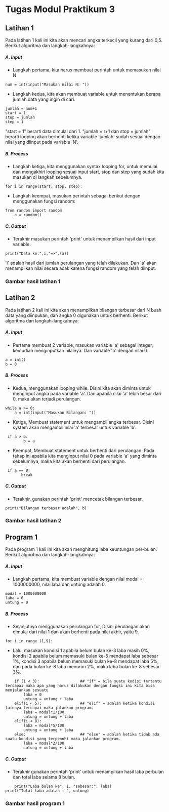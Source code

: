 # Tugas Modul Praktikum 3

## Latihan 1
Pada latihan 1 kali ini kita akan mencari angka terkecil yang kurang dari 0,5. Berikut algoritma dan langkah-langkahnya:
##### A. Input 
 - Langkah pertama, kita harus membuat perintah untuk memasukan nilai N 
```
num = int(input("Masukan nilai N: "))
```
 - Langkah kedua, kita akan membuat variable untuk menentukan berapa jumlah data yang ingin di cari.
```
jumlah = num+1
start = 1
stop = jumlah
step = 1
```
"start = 1" berarti data dimulai dari 1. "jumlah = r+1 dan stop = jumlah" berarti looping akan berhenti ketika variable 'jumlah' sudah sesuai dengan nilai yang diinput pada variable 'N'.
##### B. Process
 - Langkah ketiga, kita menggunakan syntax looping for, untuk memulai dan mengakhiri looping sesuai input start, stop dan step yang sudah kita masukan di langkah sebelumnya.
```
for i in range(start, stop, step):
```
 - Langkah keempat, masukan perintah sebagai berikut dengan menggunakan fungsi random:
```
from random import random
    a = random()
```
##### C. Output 
 - Terakhir masukan perintah 'print' untuk menampilkan hasil dari input variable.
```
print("Data ke:",i,"=>",(a))
```
'i' adalah hasil dari jumlah perulangan yang telah dilakukan. Dan 'a' akan menampilkan nilai secara acak karena fungsi random yang telah diinput.
### Gambar hasil latihan 1


## Latihan 2
Pada latihan 2 kali ini kita akan menampilkan bilangan terbesar dari N buah data yang diinpukan, dan angka 0 digunakan untuk berhenti. Berikut algoritma dan langkah-langkahnya:
##### A. Input
 - Pertama membuat 2 variable, masukan variable 'a' sebagai integer, kemudian menginputkan nilainya. Dan variable 'b' dengan nilai 0.
```
a = int()
b = 0
```
##### B. Process
 - Kedua, menggunakan looping while. Disini kita akan diminta untuk menginput angka pada variable 'a'. Dan apabila nilai 'a' lebih besar dari 0, maka akan terjadi perulangan.
```
while a >= 0:
    a = int(input("Masukan Bilangan: "))
```
 - Ketiga, Membuat statement untuk mengambil angka terbesar. Disini system akan mengambil nilai 'a' terbesar untuk variable 'b'.
```
 if a > b:
        b = a
```
 - Keempat, Membuat statement untuk berhenti dari perulangan. Pada tahap ini apabila kita menginput nilai 0 pada variable 'a' yang diminta sebelumnya, maka kita akan berhenti dari perulangan.
```
 if a == 0:
       break
```
##### C. Output
 - Terakhir, gunakan perintah 'print' mencetak bilangan terbesar.
```
print("Bilangan terbesar adalah", b)
```
### Gambar hasil latihan 2


## Program 1
Pada program 1 kali ini kita akan menghitung laba keuntungan per-bulan. Berikut algoritma dan langkah-langkahnya:
##### A. Input
 - Langkah pertama, kita membuat variable dengan nilai modal = 1000000000, nilai laba dan untung adalah 0.
```
modal = 1000000000
laba = 0                                  
untung = 0
```
##### B. Process 
 - Selanjutnya menggunakan perulangan for, Disini perulangan akan dimulai dari nilai 1 dan akan berhenti pada nilai akhir, yaitu 9.
```
for i in range (1,9):
```
 - Lalu, masukan kondisi 1 apabila belum bulan ke-3 laba masih 0%, kondisi 2 apabila belum memasuki bulan ke-5 mendapat laba sebesar 1%, kondisi 3 apabila belum memasuki bulan ke-8 mendapat laba 5%, dan pada bulan ke-8 laba menurun 2%, maka laba bulan ke-8 sebesar 3%.
```
    if (i < 3):                  ## "if" = bila suatu kodisi tertentu tercapai maka apa yang harus dilakukan dengan fungsi ini kita bisa menjalankan sesuatu
        laba = 0
        untung = untung + laba
    elif(i < 5):                 ## "elif" = adalah ketika kondisi lainnya tercapai maka jalankan program.
        laba = modal*1/100
        untung = untung + laba
    elif(i < 8):
        laba = modal*5/100
        untung = untung + laba
    else:                        ## "else" = adalah ketika tidak ada suatu kondisi yang terpenuhi maka jalankan program.
        laba = modal*2/100
        untung = untung + laba
```
##### C. Output 
 - Terakhir gunakan perintah 'print' untuk menampilkan hasil laba perbulan dan total laba selama 8 bulan.
```
    print("Laba bulan ke", i, "sebesar:", laba)
print("Total laba adalah : ", untung)
```
### Gambar hasil program 1

